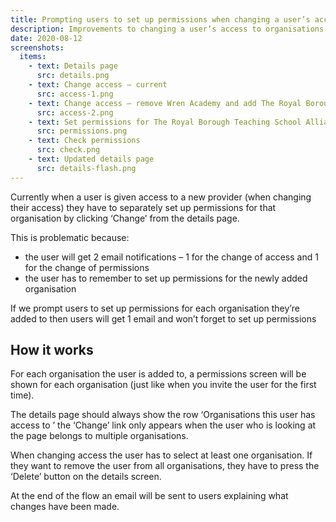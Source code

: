 ```yaml
---
title: Prompting users to set up permissions when changing a user’s access
description: Improvements to changing a user’s access to organisations
date: 2020-08-12
screenshots:
  items:
    - text: Details page
      src: details.png
    - text: Change access – current
      src: access-1.png
    - text: Change access – remove Wren Academy and add The Royal Borough Teaching School Alliance
      src: access-2.png
    - text: Set permissions for The Royal Borough Teaching School Alliance
      src: permissions.png
    - text: Check permissions
      src: check.png
    - text: Updated details page
      src: details-flash.png
---
```


Currently when a user is given access to a new provider (when changing their access) they have to separately set up permissions for that organisation by clicking ‘Change’ from the details page.

This is problematic because:

* the user will get 2 email notifications – 1 for the change of access and 1 for the change of permissions
* the user has to remember to set up permissions for the newly added organisation

If we prompt users to set up permissions for each organisation they’re added to then users will get 1 email and won’t forget to set up permissions

## How it works

For each organisation the user is added to, a permissions screen will be shown for each organisation (just like when you invite the user for the first time).

The details page should always show the row ‘Organisations this user has access to
’ the ‘Change’ link only appears when the user who is looking at the page belongs to multiple organisations.

When changing access the user has to select at least one organisation. If they want to remove the user from all organisations, they have to press the ‘Delete’ button on the details screen.

At the end of the flow an email will be sent to users explaining what changes have been made.
